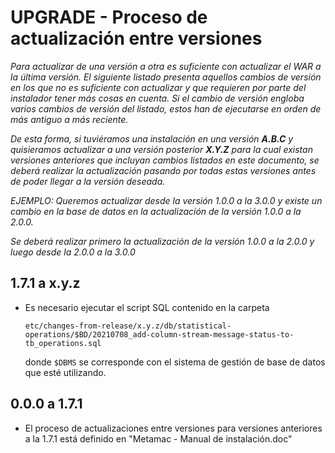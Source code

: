 # UPGRADE - Proceso de actualización entre versiones

*Para actualizar de una versión a otra es suficiente con actualizar el WAR a la última versión. El siguiente listado
presenta aquellos cambios de versión en los que no es suficiente con actualizar y que requieren por parte del instalador
tener más cosas en cuenta. Si el cambio de versión engloba varios cambios de versión del listado, estos han de
ejecutarse en orden de más antiguo a más reciente.*

*De esta forma, si tuviéramos una instalación en una versión **A.B.C** y quisieramos actualizar a una versión
posterior **X.Y.Z** para la cual existan versiones anteriores que incluyan cambios listados en este documento, se deberá
realizar la actualización pasando por todas estas versiones antes de poder llegar a la versión deseada.*

*EJEMPLO: Queremos actualizar desde la versión 1.0.0 a la 3.0.0 y existe un cambio en la base de datos en la
actualización de la versión 1.0.0 a la 2.0.0.*

*Se deberá realizar primero la actualización de la versión 1.0.0 a la 2.0.0 y luego desde la 2.0.0 a la 3.0.0*

## 1.7.1 a x.y.z

* Es necesario ejecutar el script SQL contenido en la carpeta
  ```shell
  etc/changes-from-release/x.y.z/db/statistical-operations/$BD/20210708_add-column-stream-message-status-to-tb_operations.sql
  ```
  donde `$DBMS` se corresponde con el sistema de gestión de base de datos que esté utilizando.

## 0.0.0 a 1.7.1

* El proceso de actualizaciones entre versiones para versiones anteriores a la 1.7.1 está definido en "Metamac - Manual
  de instalación.doc"
